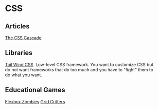 CSS
===

Articles
--------
[The CSS Cascade](https://wattenberger.com/blog/css-cascade)

Libraries
---------

[Tail Wind CSS](https://tailwindcss.com/). Low-level CSS framework. You want to
customize CSS but do not want frameworks that do too much and you have to
"fight" them to do what you want.

Educational Games
-----------------
[Flexbox Zombies](https://mastery.games/p/flexbox-zombies)
[Grid Critters](https://gridcritters.com/)

